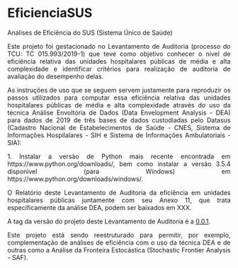 # EficienciaSUS
Análises de Eficiência do SUS (Sistema Único de Saúde)

<p align="justify">Este projeto foi gestacionado no Levantamento de Auditoria (processo do TCU:
TC 015.993/2019-1) que teve como objetivo conhecer o nível de eficiência
relativa das unidades hospitalares públicas de média e alta complexidade e
identificar critérios para realização de auditoria de avaliação do desempenho
delas.</p>

<p align="justify">As instruções de uso que se seguem servem justamente para reproduzir os passos
utilizados para computar essa eficiência relativa das unidades hospitalares públicas
de média e alta complexidade através do uso da técnica Análise Envoltória de Dados
(Data Envelopment Analysis - DEA) para dados de 2019 de três bases de dados
custodiadas pelo Datasus (Cadastro Nacional de Estabelecimentos de Saúde - CNES,
Sistema de Informações Hospilalares - SIH e Sistema de Informações Ambulatoriais - SIA):</p>

<p align="justify">1. Instalar a versão de Python mais recente encontrada em https://www.python.org/downloads/,
bem como instalar a versão 3.5.4 disponível (para Windows) em https://www.python.org/downloads/windows/.</p>


<p align="justify">O Relatório deste Levantamento de Auditoria da eficiência em unidades hospitalares
públicas juntamente com seu Anexo 11, que trata especificamente da análise DEA, podem ser baixados
em XXX.</p>

A tag da versão do projeto deste Levantamento de Auditoria é a [0.0.1](https://github.com/SecexSaudeTCU/EficienciaSUS/releases/tag/0.0.1).

<p align="justify">Este projeto está sendo reestruturado para permitir, por exemplo,
complementação de análises de eficiência com o uso da técnica DEA e de outras como
a Análise da Fronteira Estocástica (Stochastic Frontier Analysis - SAF).</p>
